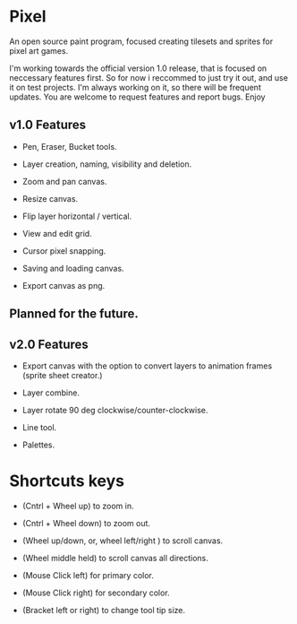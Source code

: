 # Pixel
An open source paint program, focused creating tilesets and sprites for pixel art games.

I'm working towards the official version 1.0 release, that is focused on neccessary 
features first. So for now i reccommed to just try it out, and use it on test
projects. I'm always working on it, so there will be frequent updates. You are
welcome to request features and report bugs. Enjoy

## v1.0 Features

* Pen, Eraser, Bucket tools.

* Layer creation, naming, visibility and deletion.

* Zoom and pan canvas.

* Resize canvas.
  
* Flip layer horizontal / vertical.

* View and edit grid.

* Cursor pixel snapping.

* Saving and loading canvas.
  
* Export canvas as png.
  

## Planned for the future.

## v2.0 Features
  
* Export canvas with the option to convert layers to animation frames (sprite sheet creator.)

* Layer combine.

* Layer rotate 90 deg clockwise/counter-clockwise. 

* Line tool.

* Palettes.



# Shortcuts keys

* (Cntrl + Wheel up) to zoom in.
  
* (Cntrl + Wheel down) to zoom out.
  
* (Wheel up/down, or, wheel left/right ) to scroll canvas.
  
* (Wheel middle held) to scroll canvas all directions.

* (Mouse Click left) for primary color.
  
* (Mouse Click right) for secondary color.
  
* (Bracket left or right) to change tool tip size.
